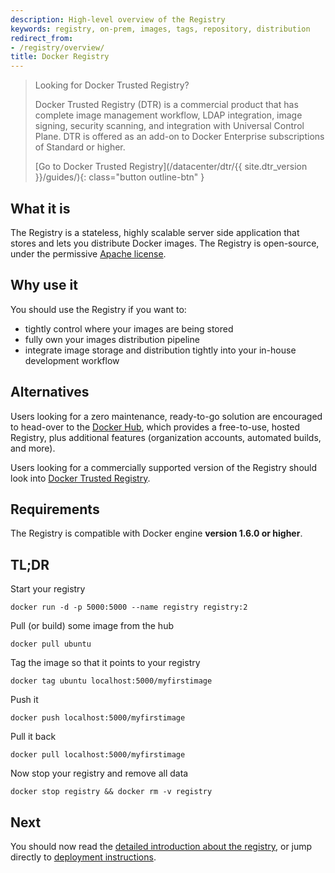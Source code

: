 ```yaml
---
description: High-level overview of the Registry
keywords: registry, on-prem, images, tags, repository, distribution
redirect_from:
- /registry/overview/
title: Docker Registry
---
```


> Looking for Docker Trusted Registry?
>
> Docker Trusted Registry (DTR) is a commercial product that has complete
> image management workflow, LDAP integration, image signing,
> security scanning, and integration with Universal Control Plane. DTR is
> offered as an add-on to Docker Enterprise subscriptions of Standard or
> higher.
>
> [Go to Docker Trusted Registry](/datacenter/dtr/{{ site.dtr_version }}/guides/){: class="button outline-btn" }

## What it is

The Registry is a stateless, highly scalable server side application that stores
and lets you distribute Docker images. The Registry is open-source, under the
permissive [Apache license](http://en.wikipedia.org/wiki/Apache_License).

## Why use it

You should use the Registry if you want to:

 * tightly control where your images are being stored
 * fully own your images distribution pipeline
 * integrate image storage and distribution tightly into your in-house development workflow

## Alternatives

Users looking for a zero maintenance, ready-to-go solution are encouraged to
head-over to the [Docker Hub](https://hub.docker.com), which provides a
free-to-use, hosted Registry, plus additional features (organization accounts,
automated builds, and more).

Users looking for a commercially supported version of the Registry should look
into [Docker Trusted Registry](/datacenter/dtr/2.1/guides/index.md).

## Requirements

The Registry is compatible with Docker engine **version 1.6.0 or higher**.

## TL;DR

Start your registry

    docker run -d -p 5000:5000 --name registry registry:2

Pull (or build) some image from the hub

    docker pull ubuntu

Tag the image so that it points to your registry

    docker tag ubuntu localhost:5000/myfirstimage

Push it

    docker push localhost:5000/myfirstimage

Pull it back

    docker pull localhost:5000/myfirstimage

Now stop your registry and remove all data

    docker stop registry && docker rm -v registry

## Next

You should now read the [detailed introduction about the
registry](introduction.md), or jump directly to [deployment
instructions](deploying.md).
